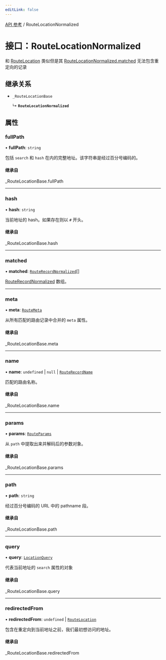 ```yaml
---
editLink: false
---
```


[API 参考](../index.md) / RouteLocationNormalized

# 接口：RouteLocationNormalized

和 [RouteLocation](RouteLocation.md) 类似但是其 [RouteLocationNormalized.matched](RouteLocationNormalized.md#matched) 无法包含重定向的记录

## 继承关系 

- `_RouteLocationBase`

  ↳ **`RouteLocationNormalized`**

## 属性 

### fullPath 

• **fullPath**: `string`

包括 `search` 和 `hash` 在内的完整地址。该字符串是经过百分号编码的。

#### 继承自 

\_RouteLocationBase.fullPath

___

### hash 

• **hash**: `string`

当前地址的 hash。如果存在则以 `#` 开头。

#### 继承自 

\_RouteLocationBase.hash

___

### matched 

• **matched**: [`RouteRecordNormalized`](RouteRecordNormalized.md)[]

[RouteRecordNormalized](RouteRecordNormalized.md) 数组。

___

### meta 

• **meta**: [`RouteMeta`](RouteMeta.md)

从所有匹配的路由记录中合并的 `meta` 属性。

#### 继承自 

\_RouteLocationBase.meta

___

### name 

• **name**: `undefined` \| ``null`` \| [`RouteRecordName`](../index.md#routerecordname)

匹配的路由名称。

#### 继承自 

\_RouteLocationBase.name

___

### params 

• **params**: [`RouteParams`](../index.md#routeparams)

从 `path` 中提取出来并解码后的参数对象。

#### 继承自 

\_RouteLocationBase.params

___

### path 

• **path**: `string`

经过百分号编码的 URL 中的 pathname 段。

#### 继承自 

\_RouteLocationBase.path

___

### query 

• **query**: [`LocationQuery`](../index.md#locationquery)

代表当前地址的 `search` 属性的对象

#### 继承自 

\_RouteLocationBase.query

___

### redirectedFrom 

• **redirectedFrom**: `undefined` \| [`RouteLocation`](RouteLocation.md)

包含在重定向到当前地址之前，我们最初想访问的地址。

#### 继承自 

\_RouteLocationBase.redirectedFrom
